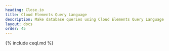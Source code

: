 ```yaml
---
heading: Close.io
title: Cloud Elements Query Language
description: Make database queries using Cloud Elements Query Language.
layout: docs
order: 45
---
```


{% include ceql.md %}
